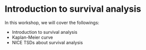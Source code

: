 # Introduction to survival analysis

In this workshop, we will cover the followings:
- Introduction to survival analysis
- Kaplan-Meier curve
- NICE TSDs about survival analysis
